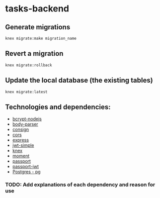 # tasks-backend

## Generate migrations
``knex migrate:make migration_name``

## Revert a migration
``knex migrate:rollback``

## Update the local database (the existing tables)
``knex migrate:latest``

## Technologies and dependencies:

* [bcrypt-nodejs](https://www.npmjs.com/package/bcrypt-nodejs)
* [body-parser](https://www.npmjs.com/package/body-parser)
* [consign](https://www.npmjs.com/package/consign)
* [cors](https://www.npmjs.com/package/cors)
* [express](https://expressjs.com/pt-br/)
* [jwt-simple](https://www.npmjs.com/package/jwt-simple)
* [knex](http://knexjs.org/)
* [moment](https://momentjs.com/)
* [passport](http://www.passportjs.org/)
* [passport-jwt](http://www.passportjs.org/packages/passport-jwt/)
* [Postgres - pg](https://www.postgresql.org/)

### TODO: Add explanations of each dependency and reason for use